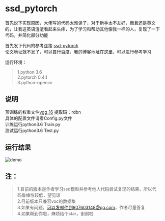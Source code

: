 # ssd_pytorch  
首先说下实现原因，大佬写的代码太难读了，对于新手太不友好，而且还是英文的，让我这英语渣渣看起来头疼，为了学习和帮助其他像我一样的人，复现了一下代码，并简化部分功能  
  
首先发下代码的参考连接 [ssd-pytorch](https://github.com/amdegroot/ssd.pytorch)  
论文地址就不发了，可以自行百度，我的博客地址在[这里](博客地址)，可以进行参考学习  
  
运行环境：  
>1.python 3.6  
>2.pytorch 0.4.1  
>3.python-opencv  
  
## 说明  
预训练的权重文件[vgg_16](https://pan.baidu.com/s/1t_kd5YfdFHlzIiLWlYNjIQ ) 提取码：rdbn  
具体的配置文件请看Config.py文件  
训练运行python3.6 Train.py  
测试运行python3.6 Test.py  
  
## 运行结果  
![demo](https://github.com/acm5656/ssd_pytorch/blob/master/result.jpg)
  
## 注：  
>1.目前的版本是作者学习ssd模型并参考他人代码尝试复现的结果，所以代码鲁棒性较低，望见谅  
>2.目前版本只兼容voc的数据集  
>3.如果有问题，可以发邮件到807603148@qq.com，作者尽量答复  
>4.如果帮到你啦，麻烦给个star，谢谢啦  


